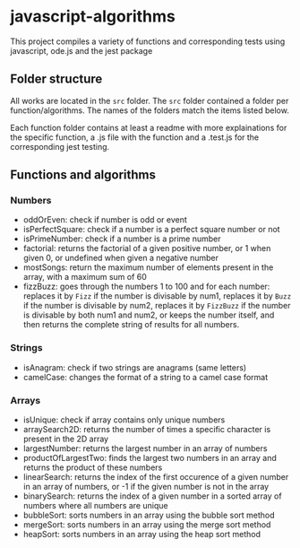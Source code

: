 # javascript-algorithms

This project compiles a variety of functions and corresponding tests using javascript, ode.js and the jest package

## Folder structure

All works are located in the `src` folder. The `src` folder contained a folder per function/algorithms. The names of the folders match the items listed below.

Each function folder contains at least a readme with more explainations for the specific function, a .js file with the function and a .test.js for the corresponding jest testing.

## Functions and algorithms

### Numbers

- oddOrEven: check if number is odd or event
- isPerfectSquare: check if a number is a perfect square number or not
- isPrimeNumber: check if a number is a prime number
- factorial: returns the factorial of a given positive number, or 1 when given 0, or undefined when given a negative number
- mostSongs: return the maximum number of elements present in the array, with a maximum sum of 60
- fizzBuzz: goes through the numbers 1 to 100 and for each number: replaces it by `Fizz` if the number is divisable by num1, replaces it by `Buzz` if the number is divisable by num2, replaces it by `FizzBuzz` if the number is divisable by both num1 and num2, or keeps the number itself, and then returns the complete string of results for all numbers.

### Strings

- isAnagram: check if two strings are anagrams (same letters)
- camelCase: changes the format of a string to a camel case format

### Arrays

- isUnique: check if array contains only unique numbers
- arraySearch2D: returns the number of times a specific character
  is present in the 2D array
- largestNumber: returns the largest number in an array of numbers
- productOfLargestTwo: finds the largest two numbers in an array and returns the product of these numbers
- linearSearch: returns the index of the first occurence of a given number in an array of numbers, or -1 if the given number is not in the array
- binarySearch: returns the index of a given number in a sorted array of numbers where all numbers are unique
- bubbleSort: sorts numbers in an array using the bubble sort method
- mergeSort: sorts numbers in an array using the merge sort method
- heapSort: sorts numbers in an array using the heap sort method
